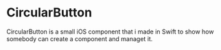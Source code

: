 # CircularButton
CircularButton is a small iOS component that i made in Swift to show how somebody can create a component and managet it.

